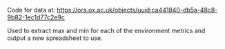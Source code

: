 Code for data at: https://ora.ox.ac.uk/objects/uuid:ca441840-db5a-48c8-9b82-1ec1d77c2e9c

Used to extract max and min for each of the environment metrics and output a new spreadsheet to use.

